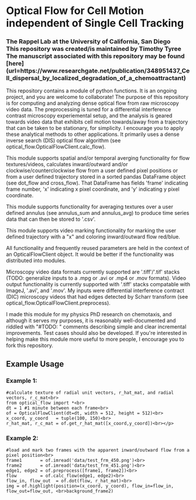<h1>
Optical Flow for Cell Motion independent of Single Cell Tracking
</h1>
<h3>
The Rappel Lab at the University of California, San Diego<br>
This repository was created/is maintained by Timothy Tyree<br>
The manuscript associated with this repository may be found [here](url=https://www.researchgate.net/publication/348951437_Cell_dispersal_by_localized_degradation_of_a_chemoattractant)<br>
  </h3>

<p>This repository contains a module of python functions. It is an ongoing project, and you are welcome to collaborate! The purpose of this repository is for computing and analyzing dense optical flow from raw microscopy video data.  The preprocessing is tuned for a differential interference contrast microscopy experiemental setup, and the analysis is geared towards video data that exhibits cell motion towards/away from a trajectory that can be taken to be stationary, for simplicity.  I encourage you to apply these analytical methods to other applications.  It primarily uses a dense inverse search (DIS) optical flow algorithm (see optical_flow.OpticalFlowClient.calc_flow).</p>

<p>This module supports spatial and/or temporal averging functionality for flow textures/videos, calculates inward/outward and/or clockwise/counterclockwise flow from a user defined pixel positions or from a user defined trajectory stored in a sorted pandas DataFrame object (see dot_flow and cross_flow).  That DataFrame has fields 'frame' indicating frame number, 'x' indicating x pixel coordinate, and 'y' indicating y pixel coordinate.</p>

<p>This module supports functionality for averaging textures over a user defined annulus (see annulus_sum and annulus_avg) to produce time series data that can then be stored to '.csv'.</p>

<p>This module supports video marking functionality for marking the user defined trajectory with a "x" and coloring inward/outward flow red/blue.</p>

<p>All functionality and frequently reused parameters are held in the context of an OpticalFlowClient object.  It would be better if the functionality was distributed into modules.</p>

<p>Microscopy video data formats currently  supported are '.tiff'/'.tif' stacks (TODO: generalize inputs to a .mpg or .avi or .mp4 or .mov formats).  Video output functionality is currently supported with '.tiff' stacks compatable with ImageJ, '.avi', and '.mov'.  My inputs were differential interference contract (DIC) microscopy videos that had edges detected by Scharr transform (see optical_flow.OpticalFlowClient.preprocess).</p>

<p>I made this module for my physics PhD research on chemotaxis, and although it serves my purposes, it is reasonably well-documented and riddled with "#TODO: " comments describing simple and clear incremental improvements.  Test cases should also be developed. If you're interested in helping make this module more useful to more people, I encourage you to fork this repository.</p>

## Example Usage

### Example 1: 
```
#calculate texture of radial unit vectors, r_hat_mat, and radial vectors, r_c_mat<br>
from optical_flow import *<br>
dt = 1 #1 minute between each frame<br>
of = OpticalFlowClient(dt=dt, width = 512, height = 512)<br>
x_coord, y_coord   = tuple(100, 150)<br>
r_hat_mat, r_c_mat = of.get_r_hat_mat([x_coord,y_coord])<br></p>
```

### Example 2:
```
#load and mark two frames with the apparent inward/outward flow from a pixel position<br>
frame1       = of.imread('data/test_frm_450.png')<br>
frame2       = of.imread('data/test_frm_451.png')<br>
edge1, edge2 = of.preprocess([frame1, frame2])<br>
flow         = of.calc_flow(edge1, edge2)<br>
flow_in, flow_out  = of.dot(flow, r_hat_mat)<br>
img = of.highlight(position=(x_coord, y_coord), flow_in=flow_in, flow_out=flow_out, <br>background_frame2)
```
